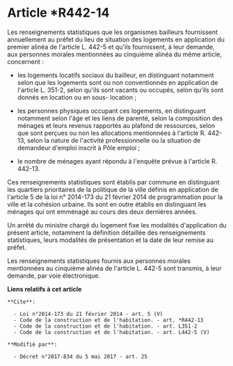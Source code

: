 # Article *R442-14

Les renseignements statistiques que les organismes bailleurs fournissent annuellement au préfet du lieu de situation des
logements en application du premier alinéa de l'article L. 442-5 et qu'ils fournissent, à leur demande, aux personnes morales
mentionnées au cinquième alinéa du même article, concernent :

- les logements locatifs sociaux du bailleur, en distinguant notamment selon que les logements sont ou non conventionnés en
application de l'article L. 351-2, selon qu'ils sont vacants ou occupés, selon qu'ils sont donnés en location ou en sous-
location ;

- les personnes physiques occupant ces logements, en distinguant notamment selon l'âge et les liens de parenté, selon la
composition des ménages et leurs revenus rapportés au plafond de ressources, selon que sont perçues ou non les allocations
mentionnées à l'article R. 442-13, selon la nature de l'activité professionnelle ou la situation de demandeur d'emploi
inscrit à Pôle emploi ;

- le nombre de ménages ayant répondu à l'enquête prévue à l'article R. 442-13. 

Ces renseignements statistiques sont établis par commune en distinguant les quartiers prioritaires de la politique de la
ville définis en application de l'article 5 de la loi n° 2014-173 du 21 février 2014 de programmation pour la ville et la
cohésion urbaine. Ils sont en outre établis en distinguant les ménages qui ont emménagé au cours des deux dernières années. 

Un arrêté du ministre chargé du logement fixe les modalités d'application du présent article, notamment la définition
détaillée des renseignements statistiques, leurs modalités de présentation et la date de leur remise au préfet. 

Les renseignements statistiques fournis aux personnes morales mentionnées au cinquième alinéa de l'article L. 442-5 sont
transmis, à leur demande, par voie électronique.

**Liens relatifs à cet article**

	**Cite**:

	  - Loi n°2014-173 du 21 février 2014 - art. 5 (V)
	  - Code de la construction et de l'habitation. - art. *R442-13
	  - Code de la construction et de l'habitation. - art. L351-2
	  - Code de la construction et de l'habitation. - art. L442-5 (V)

	**Modifié par**:

	  - Décret n°2017-834 du 5 mai 2017 - art. 25
